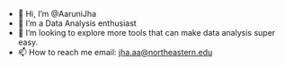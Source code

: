 - 👋 Hi, I’m @AaruniJha
- 👀 I’m a Data Analysis enthusiast
- 💞️ I’m looking to explore more tools that can make data analysis super easy. 
- 📫 How to reach me email: jha.aa@northeastern.edu

<!---
AaruniJha/AaruniJha is a ✨ special ✨ repository because its `README.md` (this file) appears on your GitHub profile.
You can click the Preview link to take a look at your changes.
--->
